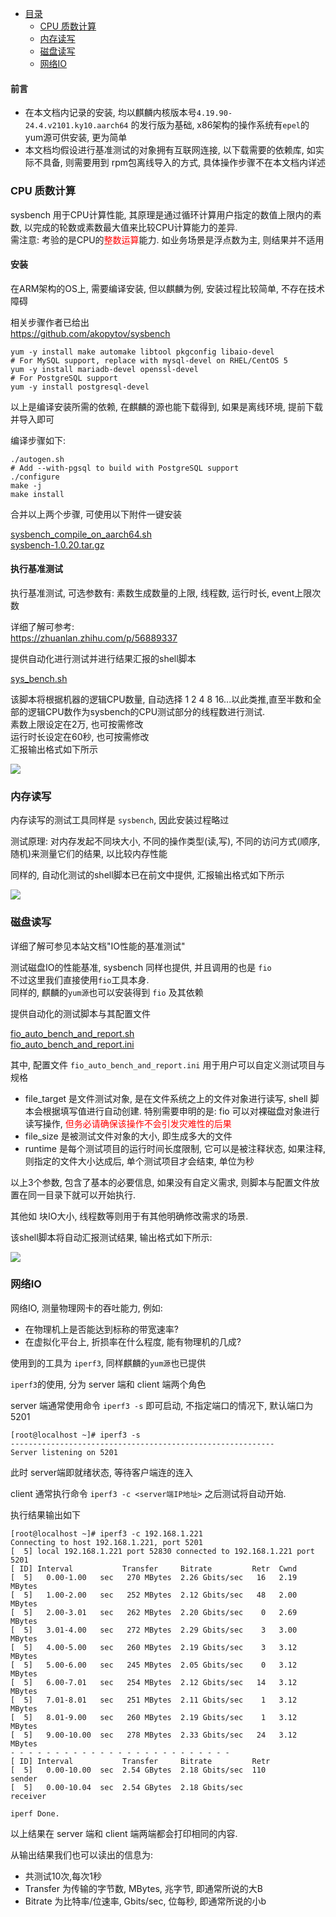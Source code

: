 * [目录](#0)
  * [CPU 质数计算](#1)
  * [内存读写](#2)
  * [磁盘读写](#3)
  * [网络IO](#4)

#### 前言

- 在本文档内记录的安装, 均以麒麟内核版本号```4.19.90-24.4.v2101.ky10.aarch64``` 的发行版为基础, x86架构的操作系统有```epel```的yum源可供安装, 更为简单
- 本文档均假设进行基准测试的对象拥有互联网连接, 以下载需要的依赖库, 如实际不具备, 则需要用到 rpm包离线导入的方式, 具体操作步骤不在本文档内详述


<h3 id="1">CPU 质数计算</h3>

sysbench 用于CPU计算性能, 其原理是通过循环计算用户指定的数值上限内的素数, 以完成的轮数或素数最大值来比较CPU计算能力的差异.  
需注意: 考验的是CPU的<font color=red>整数运算</font>能力. 如业务场景是浮点数为主, 则结果并不适用

#### 安装

在ARM架构的OS上, 需要编译安装, 但以麒麟为例, 安装过程比较简单, 不存在技术障碍

相关步骤作者已给出  
https://github.com/akopytov/sysbench

```
yum -y install make automake libtool pkgconfig libaio-devel
# For MySQL support, replace with mysql-devel on RHEL/CentOS 5
yum -y install mariadb-devel openssl-devel
# For PostgreSQL support
yum -y install postgresql-devel
```

以上是编译安装所需的依赖, 在麒麟的源也能下载得到, 如果是离线环境, 提前下载并导入即可

编译步骤如下:

```
./autogen.sh
# Add --with-pgsql to build with PostgreSQL support
./configure
make -j
make install
```

合并以上两个步骤, 可使用以下附件一键安装

<a href="files/sysbench_compile_on_aarch64.sh" target="_blank">sysbench_compile_on_aarch64.sh</a>  
<a href="files/sysbench-1.0.20.tar.gz" target="_blank">sysbench-1.0.20.tar.gz</a>

#### 执行基准测试

执行基准测试, 可选参数有: 素数生成数量的上限, 线程数, 运行时长, event上限次数

详细了解可参考:  
https://zhuanlan.zhihu.com/p/56889337

提供自动化进行测试并进行结果汇报的shell脚本

<a href="files/sys_bench.sh" target="_blank">sys_bench.sh</a>

该脚本将根据机器的逻辑CPU数量, 自动选择 1 2 4 8 16...以此类推,直至半数和全部的逻辑CPU数作为sysbench的CPU测试部分的线程数进行测试.  
素数上限设定在2万, 也可按需修改  
运行时长设定在60秒, 也可按需修改  
汇报输出格式如下所示  

![](images/微信图片_20240510182055-1.jpg)


<h3 id="2">内存读写</h3>

内存读写的测试工具同样是 ```sysbench```, 因此安装过程略过

测试原理: 对内存发起不同块大小, 不同的操作类型(读,写), 不同的访问方式(顺序,随机)来测量它们的结果, 以比较内存性能

同样的, 自动化测试的shell脚本已在前文中提供, 汇报输出格式如下所示  

![](images/微信图片_20240510182055-2.jpg)


<h3 id="3">磁盘读写</h3>

详细了解可参见本站文档"IO性能的基准测试"

测试磁盘IO的性能基准, sysbench 同样也提供, 并且调用的也是 ```fio```  
不过这里我们直接使用```fio```工具本身.  
同样的, 麒麟的```yum源```也可以安装得到 ```fio``` 及其依赖

提供自动化的测试脚本与其配置文件

<a href="files/fio_auto_bench_and_report.sh" target="_blank">fio_auto_bench_and_report.sh</a>  
<a href="files/fio_auto_bench_and_report.ini" target="_blank">fio_auto_bench_and_report.ini</a>

其中, 配置文件 ```fio_auto_bench_and_report.ini``` 用于用户可以自定义测试项目与规格

- file_target 是文件测试对象, 是在文件系统之上的文件对象进行读写, shell 脚本会根据填写值进行自动创建.
特别需要申明的是: fio 可以对裸磁盘对象进行读写操作, <font color=red>但务必请确保该操作不会引发灾难性的后果</font>
- file_size 是被测试文件对象的大小, 即生成多大的文件
- runtime 是每个测试项目的运行时间长度限制, 它可以是被注释状态, 如果注释, 则指定的文件大小达成后, 单个测试项目才会结束, 单位为秒

以上3个参数, 包含了基本的必要信息, 如果没有自定义需求, 则脚本与配置文件放置在同一目录下就可以开始执行.

其他如 块IO大小, 线程数等则用于有其他明确修改需求的场景.

该shell脚本将自动汇报测试结果, 输出格式如下所示:

![](images/uOGdaJhr1iEOYVpKZWn0J4oxQstD1vMh.jpg)

<h3 id="4">网络IO</h3>

网络IO, 测量物理网卡的吞吐能力, 例如:
- 在物理机上是否能达到标称的带宽速率?
- 在虚拟化平台上, 折损率在什么程度, 能有物理机的几成? 

使用到的工具为 ```iperf3```, 同样麒麟的```yum源```也已提供

```iperf3```的使用, 分为 server 端和 client 端两个角色

server 端通常使用命令 ```iperf3 -s``` 即可启动, 不指定端口的情况下, 默认端口为5201  

```
[root@localhost ~]# iperf3 -s
-----------------------------------------------------------
Server listening on 5201
```

此时 server端即就绪状态, 等待客户端连的连入

client 通常执行命令 ```iperf3 -c <server端IP地址>``` 之后测试将自动开始.

执行结果输出如下

```
[root@localhost ~]# iperf3 -c 192.168.1.221
Connecting to host 192.168.1.221, port 5201
[  5] local 192.168.1.221 port 52830 connected to 192.168.1.221 port 5201
[ ID] Interval           Transfer     Bitrate         Retr  Cwnd
[  5]   0.00-1.00   sec   270 MBytes  2.26 Gbits/sec   16   2.19 MBytes       
[  5]   1.00-2.00   sec   252 MBytes  2.12 Gbits/sec   48   2.00 MBytes       
[  5]   2.00-3.01   sec   262 MBytes  2.20 Gbits/sec    0   2.69 MBytes       
[  5]   3.01-4.00   sec   272 MBytes  2.29 Gbits/sec    3   3.00 MBytes       
[  5]   4.00-5.00   sec   260 MBytes  2.19 Gbits/sec    3   3.12 MBytes       
[  5]   5.00-6.00   sec   245 MBytes  2.05 Gbits/sec    0   3.12 MBytes       
[  5]   6.00-7.01   sec   254 MBytes  2.12 Gbits/sec   14   3.12 MBytes       
[  5]   7.01-8.01   sec   251 MBytes  2.11 Gbits/sec    1   3.12 MBytes       
[  5]   8.01-9.00   sec   260 MBytes  2.19 Gbits/sec    1   3.12 MBytes       
[  5]   9.00-10.00  sec   278 MBytes  2.33 Gbits/sec   24   3.12 MBytes       
- - - - - - - - - - - - - - - - - - - - - - - - -
[ ID] Interval           Transfer     Bitrate         Retr
[  5]   0.00-10.00  sec  2.54 GBytes  2.18 Gbits/sec  110             sender
[  5]   0.00-10.04  sec  2.54 GBytes  2.18 Gbits/sec                  receiver

iperf Done.
```

以上结果在 server 端和 client 端两端都会打印相同的内容.

从输出结果我们也可以读出的信息为:
- 共测试10次,每次1秒
- Transfer 为传输的字节数, MBytes, 兆字节, 即通常所说的大B
- Bitrate 为比特率/位速率, Gbits/sec, 位每秒, 即通常所说的小b
